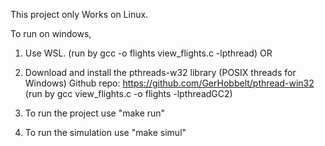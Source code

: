 This project only Works on Linux.

To run on windows,
1) Use WSL.
   (run by gcc -o flights view_flights.c -lpthread)
OR
2) Download and install the pthreads-w32 library (POSIX threads for Windows)
   Github repo: https://github.com/GerHobbelt/pthread-win32
   (run by gcc view_flights.c -o flights -lpthreadGC2)
   
3) To run the project use
   "make run"
   
4) To run the simulation use
   "make simul"



   
